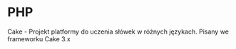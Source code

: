 # PHP
Cake - Projekt platformy do uczenia słówek w różnych językach. Pisany we frameworku Cake 3.x 
